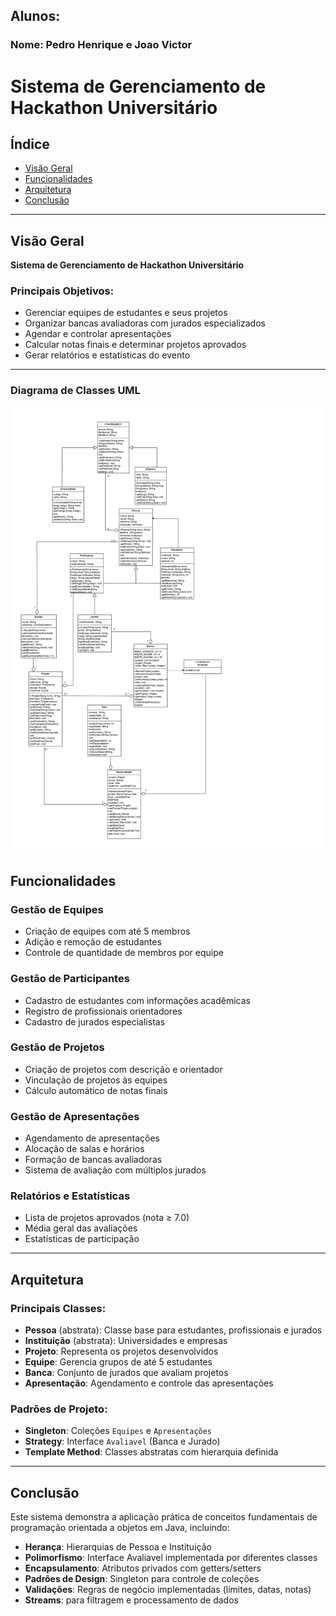 ## Alunos:

### Nome: Pedro Henrique e Joao Victor

# Sistema de Gerenciamento de Hackathon Universitário

## Índice
- [Visão Geral](#visão-geral)
- [Funcionalidades](#funcionalidades)
- [Arquitetura](#arquitetura)
- [Conclusão](#conclusão)
---

## Visão Geral

**Sistema de Gerenciamento de Hackathon Universitário** 

### Principais Objetivos:
- Gerenciar equipes de estudantes e seus projetos
- Organizar bancas avaliadoras com jurados especializados
- Agendar e controlar apresentações
- Calcular notas finais e determinar projetos aprovados
- Gerar relatórios e estatísticas do evento

---
### Diagrama de Classes UML
![Diagrama UML - Projeto](./assets/UML.jpg)

## Funcionalidades

### Gestão de Equipes
- Criação de equipes com até 5 membros
- Adição e remoção de estudantes
- Controle de quantidade de membros por equipe

### Gestão de Participantes
- Cadastro de estudantes com informações acadêmicas
- Registro de profissionais orientadores
- Cadastro de jurados especialistas

### Gestão de Projetos
- Criação de projetos com descrição e orientador
- Vinculação de projetos às equipes
- Cálculo automático de notas finais

### Gestão de Apresentações
- Agendamento de apresentações
- Alocação de salas e horários
- Formação de bancas avaliadoras
- Sistema de avaliação com múltiplos jurados

### Relatórios e Estatísticas
- Lista de projetos aprovados (nota ≥ 7.0)
- Média geral das avaliações
- Estatísticas de participação

---

## Arquitetura

### Principais Classes:
- **Pessoa** (abstrata): Classe base para estudantes, profissionais e jurados
- **Instituição** (abstrata): Universidades e empresas
- **Projeto**: Representa os projetos desenvolvidos
- **Equipe**: Gerencia grupos de até 5 estudantes
- **Banca**: Conjunto de jurados que avaliam projetos
- **Apresentação**: Agendamento e controle das apresentações

### Padrões de Projeto:
- **Singleton**: Coleções `Equipes` e `Apresentações`
- **Strategy**: Interface `Avaliavel` (Banca e Jurado)
- **Template Method**: Classes abstratas com hierarquia definida

---
## Conclusão
Este sistema demonstra a aplicação prática de conceitos fundamentais de programação orientada a objetos em Java, incluindo:

- **Herança**: Hierarquias de Pessoa e Instituição
- **Polimorfismo**: Interface Avaliavel implementada por diferentes classes
- **Encapsulamento**: Atributos privados com getters/setters
- **Padrões de Design**: Singleton para controle de coleções
- **Validações**: Regras de negócio implementadas (limites, datas, notas)
- **Streams**: para filtragem e processamento de dados

